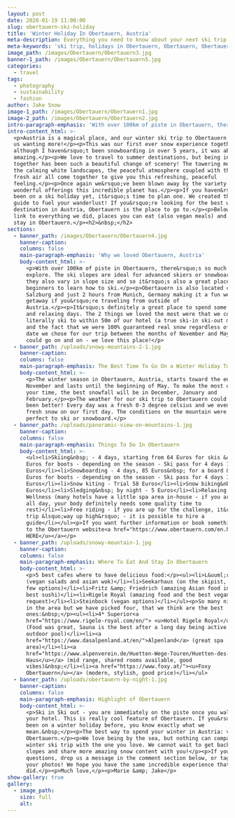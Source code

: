 ```yaml
---
layout: post
date: 2020-01-19 11:00:00
slug: obertauern-ski-holiday
title: 'Winter Holiday In Obertauern, Austria'
meta-description: Everything you need to know about your next ski trip in Obertauern.
meta-keywords: 'ski trip, holidays in Obertauern, Obertauern, Obertauern Austria'
image_path: /images/Obertauern/Obertauern3.jpg
banner-1_path: /images/Obertauern/Obertauern5.jpg
categories:
  - travel
tags:
  - photography
  - sustainability
  - fashion
author: Jake Snow
image-1_path: /images/Obertauern/Obertauern1.jpg
image-2_path: /images/Obertauern/Obertauern2.jpg
intro-paragraph-emphasis: 'With over 100km of piste in Obertauern, there’s so much to explore.'
intro-content_html: >-
  <p>Austria is a magical place, and our winter ski trip to Obertauern has left
  us wanting more!</p><p>This was our first ever snow experience together and
  although I haven&rsquo;t been snowboarding in over 5 years, it was absolutely
  amazing.</p><p>We love to travel to summer destinations, but being in the snow
  together has been such a beautiful change of scenery! The towering mountains,
  the calming white landscapes, the peaceful atmosphere coupled with the crisp,
  fresh air all come together to give you this refreshing, peaceful
  feeling.</p><p>Once again we&rsquo;ve been blown away by the variety of
  wonderful offerings this incredible planet has.</p><p>If you haven&rsquo;t
  been on a ski holiday yet, it&rsquo;s time to plan one. We created this travel
  guide to fuel your wanderlust! If you&rsquo;re looking for the best winter ski
  destination in Austria, Obertauern is the place to go to.</p><p>Below we will
  link to everything we did, places you can eat (also vegan meals) and where to
  stay in Obertauern.</p><h2>&nbsp;</h2>
sections:
  - banner_path: /images/Obertauern/Obertauern4.jpg
    banner-caption:
    columns: false
    main-paragraph-emphasis: 'Why we loved Obertauern, Austria'
    body-content_html: >-
      <p>With over 100km of piste in Obertauern, there&rsquo;s so much to
      explore. The ski slopes are ideal for advanced skiers or snowboarders, yet
      they also vary in slope size and so it&rsquo;s also a great place for
      beginners to learn how to ski.</p><p>Obertauern is also located close to
      Salzburg and just 2 hours from Munich, Germany making it a fun weekend
      getaway if you&rsquo;re traveling from outside of
      Austria.</p><p>It&rsquo;s definitely a great place to spend some joyful
      and relaxing days. The 2 things we loved the most were that we could
      literally ski to within 50m of our hotel (a true ski-in ski-out mountain)
      and the fact that we were 100% guaranteed real snow regardless of which
      date we chose for our trip between the months of November and May!</p><p>I
      could go on and on - we love this place!</p>
  - banner_path: /uploads/snowy-mountains-2-1.jpg
    banner-caption:
    columns: false
    main-paragraph-emphasis: The Best Time To Go On a Winter Holiday To Obertauern
    body-content_html: >-
      <p>The winter season in Obertauern, Austria, starts toward the end of
      November and lasts until the beginning of May. To make the most out of
      your time, the best snowfall will be in December, January and
      February.</p><p>The weather for our ski trip to Obertauern could not have
      been better! Every day was a fresh 0-3 degree celsius and we even had some
      fresh snow on our first day. The conditions on the mountain were also
      perfect to ski or snowboard.</p>
  - banner_path: /uploads/panoramic-view-on-mountains-1.jpg
    banner-caption:
    columns: false
    main-paragraph-emphasis: Things To Do In Obertauern
    body-content_html: >-
      <ul><li>Skiing&nbsp; - 4 days, starting from 64 Euros for skis &amp; 39
      Euros for boots - depending on the season - Ski pass for 4 days 188
      Euros</li><li>Snowboarding - 4 days, 85 Euros&nbsp; for a board &amp; 39
      Euros for boots - depending on the season - Ski pass for 4 days 188
      Euros</li><li>Snow kiting - Trial 58 Euros</li><li>Snow biking&nbsp; - 79
      Euros</li><li>Sledging&nbsp; by night - 5 Euros</li><li>Relaxing &amp;
      Wellness (many hotels have a little spa area in-house - if you are active
      all day, your body definitely needs some quality time to
      rest)</li><li>Free riding - if you are up for the challenge, it&rsquo;s a
      trip &lsquo;way up high&rsquo; - it is possible to hire a
      guide</li></ul><p>If you want further information or book something, head
      to the Obertauern website<a href="https://www.obertauern.com/en.html"><u>
      HERE</u></a></p>
  - banner_path: /uploads/snowy-mountain-1.jpg
    banner-caption:
    columns: false
    main-paragraph-emphasis: Where To Eat And Stay In Obertauern
    body-content_html: >-
      <p>5 best cafes where to have delicious food:</p><ul><li>L&uuml;rzer Alm
      (vegan salads and asian wok)</li><li>Seekarhaus (on the skipist, only very
      few options)</li><li>Fritz &amp; Friedrich (amazing Asian food incl. the
      best sushi)</li><li>Rigele Royal (amazing food and the best vegan meals on
      request)</li><li>Steinbock (vegan options)</li></ul><p>So many nice hotels
      in the area but we have picked four, that we think are the best
      ones:&nbsp;</p><ul><li>4* Superior<a
      href="https://www.rigele-royal.com/en/"> <u>Hotel Rigele Royal</u></a>
      (Food was great, Sauna is the best after a long day being active + in /
      outdoor pool)</li><li><a
      href="https://www.dasalpenland.at/en/">Alpenland</a> (great spa
      area)</li><li><a
      href="https://www.alpenverein.de/Huetten-Wege-Touren/Huetten-des-Bundesverbands/DAV-Haus-Obertauern/"><u>DAV
      Haus</u></a> (mid range, shared rooms available, good
      vibes)&nbsp;</li><li><a href="https://www.foxy.at/"><u>Foxy
      Obertauern</u></a> (modern, stylish, good price)</li></ul>
  - banner_path: /uploads/obertauern-by-night-1.jpg
    banner-caption:
    columns: false
    main-paragraph-emphasis: Highlight of Obertauern
    body-content_html: >-
      <p>Ski in Ski out - you are immediately on the piste once you walk out of
      your hotel. This is really cool feature of Obertauern. If you&rsquo;ve
      been on a winter holiday before, you know exactly what we
      mean.&nbsp;</p><p>The best way to spend your winter in Austria: visit
      Obertauern.</p><p>We love being by the sea, but nothing can compare to a
      winter ski trip with the one you love. We cannot wait to get back on the
      slopes and share more amazing snow content with you!</p><p>If you have any
      questions, drop us a message in the comment section below, or tag us in
      your photos! We hope you have the same incredible experience that we
      did.</p><p>Much love,</p><p>Marie &amp; Jake</p>
show-gallery: true
gallery:
  - image_path:
    size: full
    alt:
---
```


